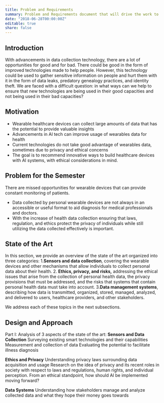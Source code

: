 ```yaml
---
title: Problem and Requirements
summary: Problem and Requirements document that will drive the work to be done in the project
date: "2018-06-28T00:00:00Z"
editable: true
share: false
---
```


## Introduction

With advancements in data collection technology, there are a lot of opportunities for good and for bad. There could be good in the form of improved technologies made to help people. However, this technology could be used to gather sensitive information on people and hurt them with it in the form of data leaks, predatory genealogy practices, and identity theft. We are faced with a difficult question: in what ways can we help to ensure that new technologies are being used in their good capacities and not being used in their bad capacities?

## Motivation

- Wearable healthcare devices can collect large amounts of data that has the potential to provide valuable insights
- Advancements in AI tech can improve usage of wearables data for health
- Current technologies do not take good advantage of wearables data, sometimes due to privacy and ethical concerns 
- The goal is to recommend innovative ways to build healthcare devices with AI systems, with ethical considerations in mind. 


## Problem for the Semester

There are missed opportunities for wearable devices that can provide constant monitoring of patients.
- Data collected by personal wearable devices are not always in an accessible or useful format to aid diagnosis for medical professionals and doctors. 
- With the increase of health data collection ensuring that laws, regulation, and ethics protect the privacy of individuals while still utilizing the data collected effectively is important. 


## State of the Art

In this section, we provide an overview of the state of the art organized into three categories:
1.**Sensors and data collection**, covering the wearable devices and other mechanisms that allow individuals to collect personal data about their health.
2. **Ethics, privacy, and risks,** addressing the ethical issues that arise from the collection of personal health data, the privacy provisions that must be addressed, and the risks that systems that contain personal health data must take into account.
3.**Data management systems**, describing how data is transmitted, organized, stored, managed, analyzed, and delivered to users, healthcare providers, and other stakeholders.

We address each of these topics in the next subsections.

## Design and Approach

Part I: Analysis of 3 aspects of the state of the art:
**Sensors and Data Collection**
Surveying existing smart technologies and their capabilities
Measurement and collection of data
Evaluating the potential to facilitate illness diagnosis

**Ethics and Privacy**
Understanding privacy laws surrounding data acquisition and usage
Research on the idea of privacy and its recent roles in society with respect to laws and regulations, human rights, and individual perception.
From an ethical standpoint, how should AI be implemented moving forward?

**Data Systems**
Understanding how stakeholders manage and analyze collected data and what they hope their money goes towards


